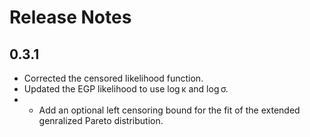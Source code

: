 # Release Notes

## 0.3.1

- Corrected the censored likelihood function.
- Updated the EGP likelihood to use log κ and log σ.
- - Add an optional left censoring bound for the fit of the extended genralized Pareto distribution.

